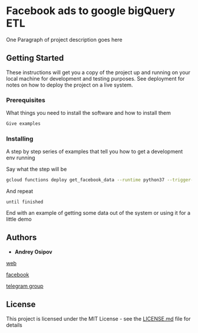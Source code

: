 # Facebook ads to google bigQuery ETL

One Paragraph of project description goes here

## Getting Started

These instructions will get you a copy of the project up and running on your local machine for development and testing purposes. See deployment for notes on how to deploy the project on a live system.

### Prerequisites

What things you need to install the software and how to install them

```bash
Give examples
```

### Installing

A step by step series of examples that tell you how to get a development env running

Say what the step will be

```bash
gcloud functions deploy get_facebook_data --runtime python37 --trigger-topic facebook_run --timeout=540 --memory=1024MB
```

And repeat

```
until finished
```

End with an example of getting some data out of the system or using it for a little demo



## Authors

* **Andrey Osipov**  

[web](https://web-analytics.me/)

[facebook](https://www.facebook.com/andrey.osipov)

[telegram group](https://t.me/firebase_app_web_bigquery)


## License

This project is licensed under the MIT License - see the [LICENSE.md](LICENSE.md) file for details
